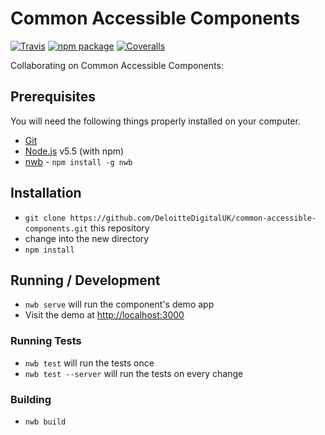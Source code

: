 # Common Accessible Components

[![Travis][build-badge]][build]
[![npm package][npm-badge]][npm]
[![Coveralls][coveralls-badge]][coveralls]

Collaborating on Common Accessible Components:

## Prerequisites

You will need the following things properly installed on your computer.

* [Git](http://git-scm.com/)
* [Node.js](http://nodejs.org/) v5.5 (with npm)
* [nwb](https://github.com/insin/nwb/) - `npm install -g nwb`

## Installation

* `git clone https://github.com/DeloitteDigitalUK/common-accessible-components.git` this repository
* change into the new directory
* `npm install`

## Running / Development

* `nwb serve` will run the component's demo app
* Visit the demo at [http://localhost:3000](http://localhost:3000)

### Running Tests

* `nwb test` will run the tests once
* `nwb test --server` will run the tests on every change

### Building

* `nwb build`

[build-badge]: https://img.shields.io/travis/DeloitteDigitalUK/common-accessible-components/master.svg?style=flat-square
[build]: https://travis-ci.org/DeloitteDigitalUK/common-accessible-components.svg?branch=master

[npm-badge]: https://img.shields.io/npm/v/common-accessible-components.svg?style=flat-square
[npm]: https://www.npmjs.org/package/common-accessible-components

[coveralls-badge]: https://img.shields.io/coveralls/DeloitteDigitalUK/common-accessible-components/master.svg?style=flat-square
[coveralls]: https://coveralls.io/github/DeloitteDigitalUK/common-accessible-components
